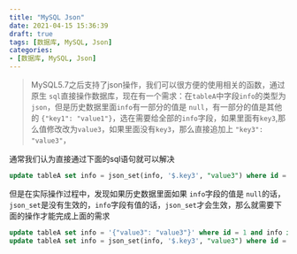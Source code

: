 ```yaml
---
title: "MySQL Json"
date: 2021-04-15 15:36:39
draft: true
tags: [数据库, MySQL, Json]
categories:
- [数据库, MySQL, Json]
---
```


> MySQL5.7之后支持了json操作，我们可以很方便的使用相关的函数，通过原生 `sql`直接操作数据库，现在有一个需求：在`tableA`中字段`info`的类型为`json`，但是历史数据里面`info`有一部分的值是 `null`，有一部分的值是其他的 `{"key1": "value1"}`，选在需要给全部的`info`字段，如果里面有`key3`,那么值修改改为`value3`，如果里面没有`key3`，那么直接追加上 `"key3": "value3"`，

通常我们认为直接通过下面的sql语句就可以解决

```sql
update tableA set info = json_set(info, '$.key3', "value3") where id = 1;
```
但是在实际操作过程中，发现如果历史数据里面如果 `info`字段的值是 `null`的话，`json_set`是没有生效的，`info`字段有值的话，`json_set`才会生效，那么就需要下面的操作才能完成上面的需求

```sql
update tableA set info = '{"value3": "value3"}' where id = 1 and info is null ;
update tableA set info = json_set(info, '$.key3', "value3") where id = 1 and info is not null;
```

